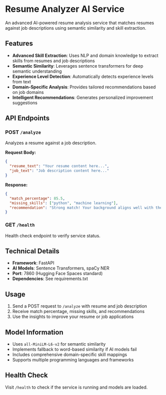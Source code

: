 # Resume Analyzer AI Service

An advanced AI-powered resume analysis service that matches resumes against job descriptions using semantic similarity and skill extraction.

## Features

- **Advanced Skill Extraction**: Uses NLP and domain knowledge to extract skills from resumes and job descriptions
- **Semantic Similarity**: Leverages sentence transformers for deep semantic understanding
- **Experience Level Detection**: Automatically detects experience levels from text
- **Domain-Specific Analysis**: Provides tailored recommendations based on job domains
- **Intelligent Recommendations**: Generates personalized improvement suggestions

## API Endpoints

### POST `/analyze`
Analyzes a resume against a job description.

**Request Body:**
```json
{
  "resume_text": "Your resume content here...",
  "job_text": "Job description content here..."
}
```

**Response:**
```json
{
  "match_percentage": 85.5,
  "missing_skills": ["python", "machine learning"],
  "recommendation": "Strong match! Your background aligns well with the role..."
}
```

### GET `/health`
Health check endpoint to verify service status.

## Technical Details

- **Framework**: FastAPI
- **AI Models**: Sentence Transformers, spaCy NER
- **Port**: 7860 (Hugging Face Spaces standard)
- **Dependencies**: See requirements.txt

## Usage

1. Send a POST request to `/analyze` with resume and job description
2. Receive match percentage, missing skills, and recommendations
3. Use the insights to improve your resume or job applications

## Model Information

- Uses `all-MiniLM-L6-v2` for semantic similarity
- Implements fallback to word-based similarity if AI models fail
- Includes comprehensive domain-specific skill mappings
- Supports multiple programming languages and frameworks

## Health Check

Visit `/health` to check if the service is running and models are loaded. 